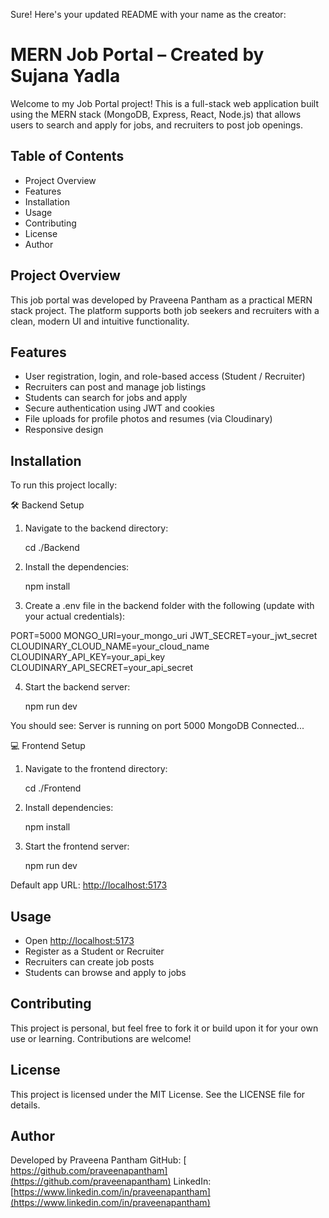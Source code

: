 Sure! Here's your updated README with your name as the creator:


# MERN Job Portal – Created by Sujana Yadla

Welcome to my Job Portal project! This is a full-stack web application built using the MERN stack (MongoDB, Express, React, Node.js) that allows users to search and apply for jobs, and recruiters to post job openings.

## Table of Contents

* Project Overview
* Features
* Installation
* Usage
* Contributing
* License
* Author

## Project Overview

This job portal was developed by Praveena Pantham as a practical MERN stack project. The platform supports both job seekers and recruiters with a clean, modern UI and intuitive functionality.

## Features

* User registration, login, and role-based access (Student / Recruiter)
* Recruiters can post and manage job listings
* Students can search for jobs and apply
* Secure authentication using JWT and cookies
* File uploads for profile photos and resumes (via Cloudinary)
* Responsive design

## Installation

To run this project locally:

🛠 Backend Setup

1. Navigate to the backend directory:

   cd ./Backend

2. Install the dependencies:

   npm install

3. Create a .env file in the backend folder with the following (update with your actual credentials):

PORT=5000
MONGO\_URI=your\_mongo\_uri
JWT\_SECRET=your\_jwt\_secret
CLOUDINARY\_CLOUD\_NAME=your\_cloud\_name
CLOUDINARY\_API\_KEY=your\_api\_key
CLOUDINARY\_API\_SECRET=your\_api\_secret

4. Start the backend server:

   npm run dev

You should see:
Server is running on port 5000
MongoDB Connected...

💻 Frontend Setup

1. Navigate to the frontend directory:

   cd ./Frontend

2. Install dependencies:

   npm install

3. Start the frontend server:

   npm run dev

Default app URL: [http://localhost:5173](http://localhost:5173)

## Usage

* Open [http://localhost:5173](http://localhost:5173)
* Register as a Student or Recruiter
* Recruiters can create job posts
* Students can browse and apply to jobs

## Contributing

This project is personal, but feel free to fork it or build upon it for your own use or learning. Contributions are welcome!

## License

This project is licensed under the MIT License. See the LICENSE file for details.

## Author

Developed by Praveena Pantham
GitHub: [ https://github.com/praveenapantham](https://github.com/praveenapantham)
LinkedIn: [https://www.linkedin.com/in/praveenapantham](https://www.linkedin.com/in/praveenapantham) 

